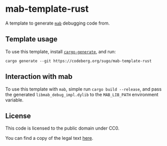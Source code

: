 # mab-template-rust

A template to generate [`mab`](https://codeberg.org/sugo/mab) debugging code
from.

## Template usage

To use this template, install
[`cargo-generate`](https://github.com/cargo-generate/cargo-generate), and run:

```
cargo generate --git https://codeberg.org/sugo/mab-template-rust
```

## Interaction with mab

To use this template with `mab`, simple run `cargo build --release`, and pass
the generated `libmab_debug_impl.dylib` to the `MAB_LIB_PATH` environment
variable.

## License

This code is licensed to the public domain under CC0.

You can find a copy of the legal text
[here](https://creativecommons.org/publicdomain/zero/1.0/legalcode).
